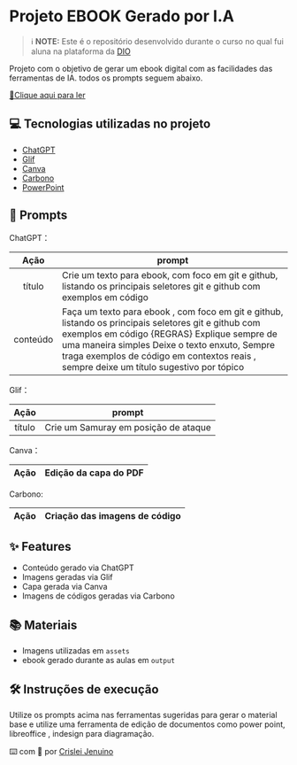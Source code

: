 
# Projeto EBOOK Gerado por I.A


 > ℹ️ **NOTE:** Este é o repositório desenvolvido durante o curso no qual fui aluna na plataforma da [DIO](https://www.dio.me/sign-up?ref=PVO00MSC7Y)

Projeto com o objetivo de gerar um ebook digital com as facilidades das ferramentas de IA. todos os prompts
seguem abaixo.

<a href="output/EBOOK - GIT E GITHUB.pdf" title="View PDF now"> 📕Clique aqui para ler</a>

## 💻 Tecnologias utilizadas no projeto

- [ChatGPT](https://chat.openai.com/) 
- [Glif](https://glif.app/glifs)
- [Canva](https://www.canva.com/) 
- [Carbono](https://carbon.now.sh/) 
- [PowerPoint](https://www.microsoft.com/en/microsoft-365/powerpoint)

## 🧠 Prompts


ChatGPT：

|   Ação   | prompt                                                                                                                                                                                                                                                                         |
| :------: | ------------------------------------------------------------------------------------------------------------------------------------------------------------------------------------------------------------------------------------------------------------------------------ |
|  título  | Crie um texto para ebook, com foco em git e github, listando os principais seletores git e github com exemplos em código                                                       |
| conteúdo | Faça um texto para ebook , com foco em git e github, listando os principais seletores git e github com exemplos em código {REGRAS} Explique sempre de uma maneira simples Deixe o texto enxuto, Sempre traga exemplos de código em contextos reais , sempre deixe um título sugestivo por tópico |


Glif：

|  Ação  | prompt                                                                                 |
| :----: | -------------------------------------------------------------------------------------- |
| título | Crie um Samuray em posição de ataque |

Canva：

|  Ação  | Edição da capa do PDF                                                                                 |
| :----: | -------------------------------------------------------------------------------------- |

Carbono:

|  Ação  | Criação das imagens de código                                                       |
| :----: | -------------------------------------------------------------------------------------- |


## ✨ Features

- Conteúdo gerado via ChatGPT
- Imagens geradas via Glif
- Capa gerada via Canva
- Imagens de códigos geradas via Carbono

## 📚 Materiais

- Imagens utilizadas em `assets`
- ebook gerado durante as aulas em `output`

## 🛠️ Instruções de execução

Utilize os prompts acima nas ferramentas sugeridas para gerar o material base e utilize uma ferramenta de edição de documentos como power point, libreoffice , indesign para diagramação.


⌨️ com 💜 por [Crislei Jenuino](https://github.com/CrisleiKeli)
